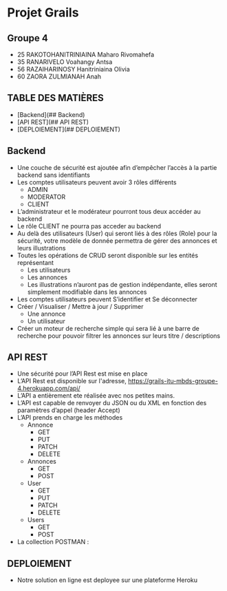 # Projet Grails
## Groupe 4

- 25 RAKOTOHANITRINIAINA Maharo Rivomahefa
- 35 RANARIVELO Voahangy Antsa
- 56 RAZAIHARINOSY Hanitriniaina Olivia
- 60 ZAORA ZULMIANAH Anah
    
## TABLE DES MATIÈRES
- [Backend](## Backend)
- [API REST](## API REST)
- [DEPLOIEMENT](## DEPLOIEMENT)

## Backend
- Une couche de sécurité est ajoutée afin d’empêcher l’accès à la partie backend sans identifiants
- Les comptes utilisateurs peuvent avoir 3 rôles différents
    - ADMIN
    - MODERATOR
    - CLIENT
- L’administrateur et le modérateur pourront tous deux accéder au backend
- Le rôle CLIENT ne pourra pas acceder au backend
- Au delà des utilisateurs (User) qui seront liés à des rôles (Role) pour la sécurité, votre modèle de donnée permettra de gérer des annonces  et leurs illustrations
- Toutes les opérations de CRUD seront disponible sur les entités représentant
    - Les utilisateurs
    - Les annonces
    - Les illustrations n’auront pas de gestion indépendante, elles seront simplement modifiable dans les annonces
- Les comptes utilisateurs peuvent S’identifier et Se déconnecter
- Créer / Visualiser / Mettre à jour / Supprimer
    - Une annonce
    - Un utilisateur
- Créer un moteur de recherche simple qui sera lié à une barre de recherche pour pouvoir
filtrer les annonces sur leurs titre / descriptions

## API REST
- Une sécurité pour l’API Rest est mise en place
- L’API Rest est disponible sur l'adresse, https://grails-itu-mbds-groupe-4.herokuapp.com/api/
- L’API a entièrement ete réalisée avec nos petites mains.
- L’API est capable de renvoyer du JSON ou du XML en fonction des paramètres d’appel (header Accept)
- L’API prends en charge les méthodes 
    - Annonce
        - GET
        - PUT
        - PATCH
        - DELETE
    - Annonces
        - GET
        - POST
    - User
        - GET
        - PUT
        - PATCH
        - DELETE
    - Users
        - GET
        - POST
- La collection POSTMAN : 

## DEPLOIEMENT
- Notre solution en ligne est deployee sur une plateforme Heroku
